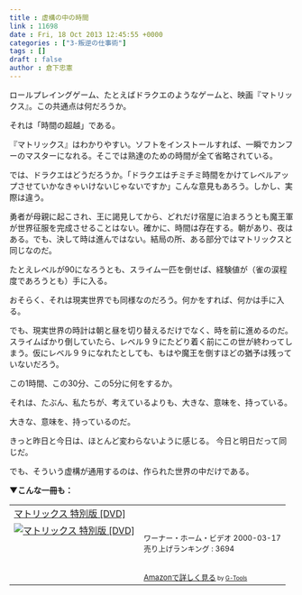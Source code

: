 ```yaml
---
title : 虚構の中の時間
link : 11698
date : Fri, 18 Oct 2013 12:45:55 +0000
categories : ["3-叛逆の仕事術"]
tags : []
draft : false
author : 倉下忠憲
---
```


ロールプレイングゲーム、たとえばドラクエのようなゲームと、映画『マトリックス』。この共通点は何だろうか。

それは「時間の超越」である。

『マトリックス』はわかりやすい。ソフトをインストールすれば、一瞬でカンフーのマスターになれる。そこでは熟達のための時間が全て省略されている。

では、ドラクエはどうだろうか。「ドラクエはチミチミ時間をかけてレベルアップさせていかなきゃいけないじゃないですか」こんな意見もあろう。しかし、実際は違う。

勇者が母親に起こされ、王に謁見してから、どれだけ宿屋に泊まろうとも魔王軍が世界征服を完成させることはない。確かに、時間は存在する。朝があり、夜はある。でも、決して時は進んではない。結局の所、ある部分ではマトリックスと同じなのだ。

たとえレベルが90になろうとも、スライム一匹を倒せば、経験値が（雀の涙程度であろうとも）手に入る。

おそらく、それは現実世界でも同様なのだろう。何かをすれば、何かは手に入る。

でも、現実世界の時計は朝と昼を切り替えるだけでなく、時を前に進めるのだ。スライムばかり倒していたら、レベル９９にたどり着く前にこの世が終わってしまう。仮にレベル９９になれたとしても、もはや魔王を倒すほどの猶予は残っていないだろう。

この1時間、この30分、この5分に何をするか。

それは、たぶん、私たちが、考えているよりも、大きな、意味を、持っている。

大きな、意味を、持っているのだ。

きっと昨日と今日は、ほとんど変わらないように感じる。
今日と明日だって同じだ。

でも、そういう虚構が通用するのは、作られた世界の中だけである。

<strong>▼こんな一冊も：</strong>
<table  border="0" cellpadding="5"><tr><td colspan="2"><a href="http://www.amazon.co.jp/%E3%83%9E%E3%83%88%E3%83%AA%E3%83%83%E3%82%AF%E3%82%B9-%E7%89%B9%E5%88%A5%E7%89%88-DVD-%E3%82%AD%E3%82%A2%E3%83%8C%E3%83%BB%E3%83%AA%E3%83%BC%E3%83%96%E3%82%B9/dp/B00005HC54%3FSubscriptionId%3D15SMZCTB9V8NGR2TW082%26tag%3Drashita1000-22%26linkCode%3Dxm2%26camp%3D2025%26creative%3D165953%26creativeASIN%3DB00005HC54" target="_top">マトリックス 特別版 [DVD]</a><img src="http://www.assoc-amazon.jp/e/ir?t=rashita1000-22&l=ur2&o=9" width="1" height="1" style="border: none;" alt="" /></td></tr><tr><td valign="top"><a href="http://www.amazon.co.jp/%E3%83%9E%E3%83%88%E3%83%AA%E3%83%83%E3%82%AF%E3%82%B9-%E7%89%B9%E5%88%A5%E7%89%88-DVD-%E3%82%AD%E3%82%A2%E3%83%8C%E3%83%BB%E3%83%AA%E3%83%BC%E3%83%96%E3%82%B9/dp/B00005HC54%3FSubscriptionId%3D15SMZCTB9V8NGR2TW082%26tag%3Drashita1000-22%26linkCode%3Dxm2%26camp%3D2025%26creative%3D165953%26creativeASIN%3DB00005HC54" target="_top"><img src="http://ecx.images-amazon.com/images/I/5108PJEJNXL._SL160_.jpg" border="0" alt="マトリックス 特別版 [DVD]" /></a></td><td valign="top"><font size="-1"><br />ワーナー・ホーム・ビデオ  2000-03-17<br />売り上げランキング : 3694<br /><br /><br /><a href="http://www.amazon.co.jp/%E3%83%9E%E3%83%88%E3%83%AA%E3%83%83%E3%82%AF%E3%82%B9-%E7%89%B9%E5%88%A5%E7%89%88-DVD-%E3%82%AD%E3%82%A2%E3%83%8C%E3%83%BB%E3%83%AA%E3%83%BC%E3%83%96%E3%82%B9/dp/B00005HC54%3FSubscriptionId%3D15SMZCTB9V8NGR2TW082%26tag%3Drashita1000-22%26linkCode%3Dxm2%26camp%3D2025%26creative%3D165953%26creativeASIN%3DB00005HC54" target="_top">Amazonで詳しく見る</a></font><font size="-2"> by <a href="http://www.goodpic.com/mt/aws/index.html" >G-Tools</a></font></td></tr></table>
